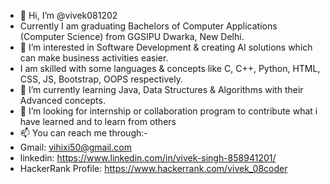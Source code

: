 - 👋 Hi, I’m @vivek081202
- Currently I am graduating Bachelors of Computer Applications (Computer Science) from GGSIPU Dwarka, New Delhi.
- 👀 I’m interested in Software Development & creating AI solutions which can make business activities easier.
- I am skilled with some languages & concepts like C, C++, Python, HTML, CSS, JS, Bootstrap, OOPS  respectively.
- 🌱 I’m currently learning Java, Data Structures & Algorithms with their Advanced concepts.
- 💞️ I’m looking for internship or collaboration program to contribute what i have learned and to learn from others 
- 📫 You can reach me through:-
- Gmail: vihixi50@gmail.com
- linkedin: https://www.linkedin.com/in/vivek-singh-858941201/
- HackerRank Profile: https://www.hackerrank.com/vivek_08coder 

<!---
vivek081202/vivek081202 is a ✨ special ✨ repository because its `README.md` (this file) appears on your GitHub profile.
You can click the Preview link to take a look at your changes.
--->

